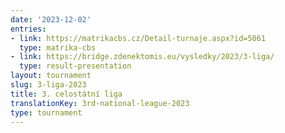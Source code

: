 ```yaml
---
date: '2023-12-02'
entries:
- link: https://matrikacbs.cz/Detail-turnaje.aspx?id=5061
  type: matrika-cbs
- link: https://bridge.zdenektomis.eu/vysledky/2023/3-liga/
  type: result-presentation
layout: tournament
slug: 3-liga-2023
title: 3. celostátní liga
translationKey: 3rd-national-league-2023
type: tournament
---
```


